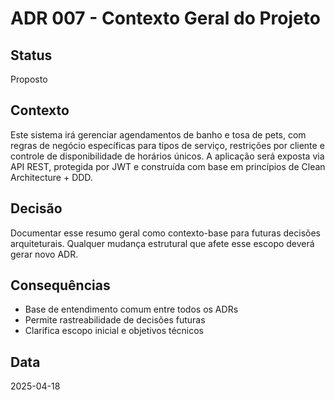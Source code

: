 # ADR 007 - Contexto Geral do Projeto

## Status

Proposto

## Contexto

Este sistema irá gerenciar agendamentos de banho e tosa de pets, com regras de negócio específicas para tipos de serviço, restrições por cliente e controle de disponibilidade de horários únicos. A aplicação será exposta via API REST, protegida por JWT e construída com base em princípios de Clean Architecture + DDD.

## Decisão

Documentar esse resumo geral como contexto-base para futuras decisões arquiteturais. Qualquer mudança estrutural que afete esse escopo deverá gerar novo ADR.

## Consequências

- Base de entendimento comum entre todos os ADRs
- Permite rastreabilidade de decisões futuras
- Clarifica escopo inicial e objetivos técnicos

## Data

2025-04-18
